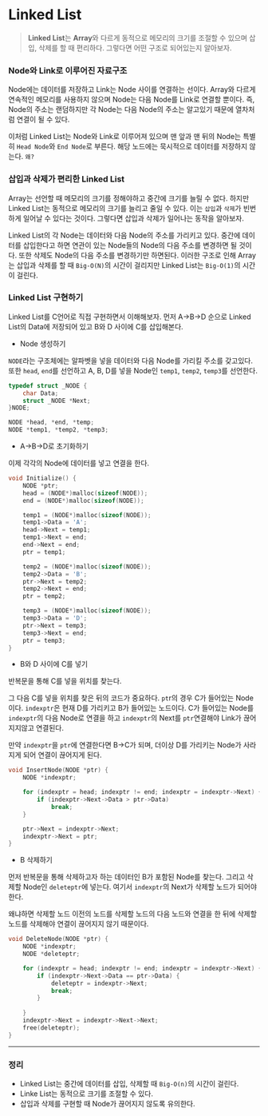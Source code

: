 # Linked List

> **Linked List**는 **Array**와 다르게 동적으로 메모리의 크기를 조절할 수 있으며 삽입, 삭제를 할 때 편리하다. 그렇다면 어떤 구조로 되어있는지 알아보자.



### Node와 Link로 이루어진 자료구조

Node에는 데이터를 저장하고 Link는 Node 사이를 연결하는 선이다. Array와 다르게 연속적인 메모리를 사용하지 않으며 Node는 다음 Node를 Link로 연결할 뿐이다. 즉, Node의 주소는 랜덤하지만 각 Node는 다음 Node의 주소는 알고있기 때문에 열차처럼 연결이 될 수 있다.

이처럼 Linked List는 Node와 Link로 이루어져 있으며 맨 앞과 맨 뒤의 Node는 특별히 `Head Node`와 `End Node`로 부른다. 해당 노드에는 묵시적으로 데이터를 저장하지 않는다. `왜?`



### 삽입과 삭제가 편리한 Linked List

Array는 선언할 때 메모리의 크기를 정해야하고 중간에 크기를 늘릴 수 없다. 하지만 Linked List는 동적으로 메모리의 크기를 늘리고 줄일 수 있다. 이는 `삽입`과 `삭제`가 빈번하게 일어날 수 있다는 것이다. 그렇다면 삽입과 삭제가 일어나는 동작을 알아보자.

Linked List의 각 Node는 데이터와 다음 Node의 주소를 가리키고 있다. 중간에 데이터를 삽입한다고 하면 연관이 있는 Node들의 Node의 다음 주소를 변경하면 될 것이다. 또한 삭제도 Node의 다음 주소를 변경하기만 하면된다. 이러한 구조로 인해 Array는 삽입과 삭제를 할 때 `Big-O(N)`의 시간이 걸리지만 Linked List는 `Big-O(1)`의 시간이 걸린다.



### Linked List 구현하기

 Linked List를 C언어로 직접 구현하면서 이해해보자. 먼저 A->B->D 순으로 Linked List의 Data에 저장되어 있고 B와 D 사이에 C를 삽입해본다.

- Node 생성하기

`NODE`라는 구조체에는 알파벳을 넣을 데이터와 다음 Node를 가리킬 주소를 갖고있다. 또한 `head`, `end`를 선언하고 A, B, D를 넣을 Node인 `temp1`, `temp2`, `temp3`를 선언한다.

```c
typedef struct _NODE {
	char Data;
	struct _NODE *Next;
}NODE;

NODE *head, *end, *temp;
NODE *temp1, *temp2, *temp3;
```

- A->B->D로 초기화하기

이제 각각의 Node에 데이터를 넣고 연결을 한다.

```c
void Initialize() {
	NODE *ptr;
	head = (NODE*)malloc(sizeof(NODE));
	end = (NODE*)malloc(sizeof(NODE));

	temp1 = (NODE*)malloc(sizeof(NODE));
	temp1->Data = 'A';
	head->Next = temp1;
	temp1->Next = end;
	end->Next = end;
	ptr = temp1;

	temp2 = (NODE*)malloc(sizeof(NODE));
	temp2->Data = 'B';
	ptr->Next = temp2;
	temp2->Next = end;
	ptr = temp2;

	temp3 = (NODE*)malloc(sizeof(NODE));
	temp3->Data = 'D';
	ptr->Next = temp3;
	temp3->Next = end;
	ptr = temp3;
}
```

- B와 D 사이에 C를 넣기

반복문을 통해 C를 넣을 위치를 찾는다. 

그 다음 C를 넣을 위치를 찾은 뒤의 코드가 중요하다. `pt`r의 경우 C가 들어있는 Node이다. `indexptr`은 현재 D를 가리키고 B가 들어있는 노드이다. C가 들어있는 Node를 `indexptr`의 다음 Node로 연결을 하고 `indexptr`의 Next를 `ptr`연결해야 Link가 끊어지지않고 연결된다.

만약 `indexptr`을 `ptr`에 연결한다면 B->C가 되며, 더이상 D를 가리키는 Node가 사라지게 되어 연결이 끊어지게 된다.

```c
void InsertNode(NODE *ptr) {
	NODE *indexptr;

	for (indexptr = head; indexptr != end; indexptr = indexptr->Next) {
		if (indexptr->Next->Data > ptr->Data)
			break;
	}

	ptr->Next = indexptr->Next;
	indexptr->Next = ptr;
}
```



- B 삭제하기

먼저 반복문을 통해 삭제하고자 하는 데이터인 B가 포함된 Node를 찾는다. 그리고 삭제할 Node인 `deleteptr`에 넣는다. 여기서 `indexptr`의 Next가 삭제할 노드가 되어야한다.

왜냐하면 삭제할 노드 이전의 노드를 삭제할 노드의 다음 노드와 연결을 한 뒤에 삭제할 노드를 삭제해야 연결이 끊어지지 않기 때문이다.

```c
void DeleteNode(NODE *ptr) {
	NODE *indexptr;
	NODE *deleteptr;

	for (indexptr = head; indexptr != end; indexptr = indexptr->Next) {
		if (indexptr->Next->Data == ptr->Data) {
			deleteptr = indexptr->Next;
			break;
		}
			
	}
	indexptr->Next = indexptr->Next->Next;
	free(deleteptr);
}
```



---

### 정리

- Linked List는 중간에 데이터를 삽입, 삭제할 때 `Big-O(n)`의 시간이 걸린다.
- Linke List는 동적으로 크기를 조절할 수 있다.
- 삽입과 삭제를 구현할 때 Node가 끊어지지 않도록 유의한다.